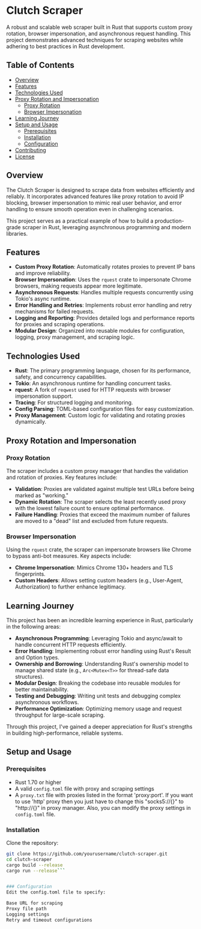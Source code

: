 # Clutch Scraper

A robust and scalable web scraper built in Rust that supports custom proxy rotation, browser impersonation, and asynchronous request handling. This project demonstrates advanced techniques for scraping websites while adhering to best practices in Rust development.

## Table of Contents

- [Overview](#overview)
- [Features](#features)
- [Technologies Used](#technologies-used)
- [Proxy Rotation and Impersonation](#proxy-rotation-and-impersonation)
  - [Proxy Rotation](#proxy-rotation)
  - [Browser Impersonation](#browser-impersonation)
- [Learning Journey](#learning-journey)
- [Setup and Usage](#setup-and-usage)
  - [Prerequisites](#prerequisites)
  - [Installation](#installation)
  - [Configuration](#configuration)
- [Contributing](#contributing)
- [License](#license)

## Overview

The Clutch Scraper is designed to scrape data from websites efficiently and reliably. It incorporates advanced features like proxy rotation to avoid IP blocking, browser impersonation to mimic real user behavior, and error handling to ensure smooth operation even in challenging scenarios.

This project serves as a practical example of how to build a production-grade scraper in Rust, leveraging asynchronous programming and modern libraries.

## Features

- **Custom Proxy Rotation**: Automatically rotates proxies to prevent IP bans and improve reliability.
- **Browser Impersonation**: Uses the `rquest` crate to impersonate Chrome browsers, making requests appear more legitimate.
- **Asynchronous Requests**: Handles multiple requests concurrently using Tokio's async runtime.
- **Error Handling and Retries**: Implements robust error handling and retry mechanisms for failed requests.
- **Logging and Reporting**: Provides detailed logs and performance reports for proxies and scraping operations.
- **Modular Design**: Organized into reusable modules for configuration, logging, proxy management, and scraping logic.

## Technologies Used

- **Rust**: The primary programming language, chosen for its performance, safety, and concurrency capabilities.
- **Tokio**: An asynchronous runtime for handling concurrent tasks.
- **rquest**: A fork of `reqwest` used for HTTP requests with browser impersonation support.
- **Tracing**: For structured logging and monitoring.
- **Config Parsing**: TOML-based configuration files for easy customization.
- **Proxy Management**: Custom logic for validating and rotating proxies dynamically.

## Proxy Rotation and Impersonation

### Proxy Rotation

The scraper includes a custom proxy manager that handles the validation and rotation of proxies. Key features include:

- **Validation**: Proxies are validated against multiple test URLs before being marked as "working."
- **Dynamic Rotation**: The scraper selects the least recently used proxy with the lowest failure count to ensure optimal performance.
- **Failure Handling**: Proxies that exceed the maximum number of failures are moved to a "dead" list and excluded from future requests.

### Browser Impersonation

Using the `rquest` crate, the scraper can impersonate browsers like Chrome to bypass anti-bot measures. Key aspects include:

- **Chrome Impersonation**: Mimics Chrome 130+ headers and TLS fingerprints.
- **Custom Headers**: Allows setting custom headers (e.g., User-Agent, Authorization) to further enhance legitimacy.

## Learning Journey

This project has been an incredible learning experience in Rust, particularly in the following areas:

- **Asynchronous Programming**: Leveraging Tokio and async/await to handle concurrent HTTP requests efficiently.
- **Error Handling**: Implementing robust error handling using Rust's Result and Option types.
- **Ownership and Borrowing**: Understanding Rust's ownership model to manage shared state (e.g., `Arc<Mutex<T>>` for thread-safe data structures).
- **Modular Design**: Breaking the codebase into reusable modules for better maintainability.
- **Testing and Debugging**: Writing unit tests and debugging complex asynchronous workflows.
- **Performance Optimization**: Optimizing memory usage and request throughput for large-scale scraping.

Through this project, I've gained a deeper appreciation for Rust's strengths in building high-performance, reliable systems.

## Setup and Usage

### Prerequisites

- Rust 1.70 or higher
- A valid `config.toml` file with proxy and scraping settings
- A `proxy.txt` file with proxies listed in the format 'proxy:port'.
  If you want to use 'http' proxy then you just have to change this "socks5://{}" to "http://{}" in proxy manager.
  Also, you can modify the proxy settings in `config.toml` file.

### Installation

Clone the repository:

```bash
git clone https://github.com/yourusername/clutch-scraper.git
cd clutch-scraper
cargo build --release
cargo run --release```


### Configuration
Edit the config.toml file to specify:

Base URL for scraping
Proxy file path
Logging settings
Retry and timeout configurations
